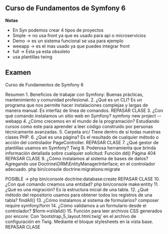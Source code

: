 ## Curso de Fundamentos de Symfony 6

**Notas** 
- En Syn podemos crear 4 tipos de proyectos
- Smple -> no usa front ya que es usado para api o microservicios 
- Demo -> es un sistema funcional se usa para ejemplo
- weeapp -> es el mas usado ya que puedes integrar front
- full -> Esta ya esta obsoleto
- usa plantillas twing


## Examen 

Curso de Fundamentos de Symfony 6

Resumen
1.
Beneficios de trabajar con Symfony:
Buenas prácticas, mantenimiento y comunidad profesional.
2.
¿Qué es un CLI?
Es un programa que nos permite hacer instalaciones complejas y largas de manera manual.
Es interfaz de línea de comandos.
REPASAR CLASE
3.
¿Con qué comando instalamos un sitio web en Symfony?
symfony new project --webapp
4.
¿Cómo crecemos en el mundo de la programación?
Estudiando cursos como este para aprender a leer código construido por personas técnicamente avanzadas.
5.
Carpeta src/
Tiene dentro de sí todas nuestras clases PHP.
6.
¿Qué es una página?
Es el resultado de cualquier método o acción del controlador PageController.
REPASAR CLASE
7.
¿Qué gestor de plantillas usamos en Symfony?
Twig
8.
Poderosa herramienta que brinda información detallada sobre cualquier solicitud:
Función dd()
Página 404
REPASAR CLASE
9.
¿Cómo instalamos al sistema de bases de datos?
Agregando use Doctrine\ORM\EntityManagerInterface; en el controlador adecuado.
php bin/console doctrine:migrations:migrate

POSIBLE -> php bin/console doctrine:database:create 
REPASAR CLASE
10.
¿Con qué comando creamos una entidad?
php bin/console make:entity
11.
¿Qué es una migración?
Es la estructura inicial de una tabla.
12.
¿Qué método del repositorio usamos para obtener todos los registros de una tabla?
findAll()
13.
¿Cómo instalamos al sistema de formularios?
composer require symfony/form
14.
¿Cómo validamos a un formulario desde el controlador?
$form->isValid()
15.
Función para leer archivos CSS generados por encore:
Con 'bootstrap_5_layout.html.twig' en el archivo de configuración en Twig.
Mediante el bloque stylesheets en la vista base.
REPASAR CLASE
